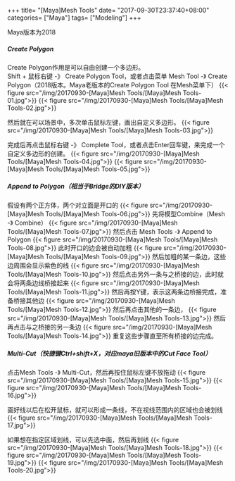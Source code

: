 +++
title= "[Maya]Mesh Tools"
date= "2017-09-30T23:37:40+08:00"
categories= ["Maya"]
tags= ["Modeling"]
+++

Maya版本为2018

##### Create Polygon
Create Polygon作用是可以自由创建一个多边形。  
Shift + 鼠标右键 -》 Create Polygon Tool，或者点击菜单 Mesh Tool -》 Create Polygon（2018版本。Maya老版本的Create Polygon Tool 在Mesh菜单下）
{{< figure src="/img/20170930-[Maya]Mesh Tools/[Maya]Mesh Tools-01.jpg">}}
{{< figure src="/img/20170930-[Maya]Mesh Tools/[Maya]Mesh Tools-02.jpg">}}

然后就在可以场景中，多次单击鼠标左键，画出自定义多边形。
{{< figure src="/img/20170930-[Maya]Mesh Tools/[Maya]Mesh Tools-03.jpg">}}

完成后再点击鼠标右键 -》 Complete Tool，或者点击Enter回车键，来完成一个自定义多边形的创建。
{{< figure src="/img/20170930-[Maya]Mesh Tools/[Maya]Mesh Tools-04.jpg">}}
{{< figure src="/img/20170930-[Maya]Mesh Tools/[Maya]Mesh Tools-05.jpg">}}


##### Append to Polygon（相当于Bridge的DIY版本）
假设有两个正方体，两个对立面是开口的
{{< figure src="/img/20170930-[Maya]Mesh Tools/[Maya]Mesh Tools-06.jpg">}}
先将模型Combine（Mesh -》 Combine）
{{< figure src="/img/20170930-[Maya]Mesh Tools/[Maya]Mesh Tools-07.jpg">}}
然后点击 Mesh Tools -》 Append to Polygon
{{< figure src="/img/20170930-[Maya]Mesh Tools/[Maya]Mesh Tools-08.jpg">}}
此时开口的边会被自动加粗
{{< figure src="/img/20170930-[Maya]Mesh Tools/[Maya]Mesh Tools-09.jpg">}}
然后加粗的某一条边，这些边周围会显示紫色的线
{{< figure src="/img/20170930-[Maya]Mesh Tools/[Maya]Mesh Tools-10.jpg">}}
然后点击另外一条与之桥接的边，此时就会将两条边线桥接起来
{{< figure src="/img/20170930-[Maya]Mesh Tools/[Maya]Mesh Tools-11.jpg">}}
然后再按Y键，表示这两条边桥接完成，准备桥接其他边
{{< figure src="/img/20170930-[Maya]Mesh Tools/[Maya]Mesh Tools-12.jpg">}}
然后再点击其他的一条边，
{{< figure src="/img/20170930-[Maya]Mesh Tools/[Maya]Mesh Tools-13.jpg">}}
然后再点击与之桥接的另一条边
{{< figure src="/img/20170930-[Maya]Mesh Tools/[Maya]Mesh Tools-14.jpg">}}
重复这些步骤直至所有桥接的边完成。

##### Multi-Cut（快捷键Ctrl+shift+X，对应maya旧版本中的Cut Face Tool）
点击Mesh Tools -》 Multi-Cut，然后再按住鼠标左键不放拖动
{{< figure src="/img/20170930-[Maya]Mesh Tools/[Maya]Mesh Tools-15.jpg">}}
{{< figure src="/img/20170930-[Maya]Mesh Tools/[Maya]Mesh Tools-16.jpg">}}

画好线以后在松开鼠标，就可以形成一条线，不在视线范围内的区域也会被划线
{{< figure src="/img/20170930-[Maya]Mesh Tools/[Maya]Mesh Tools-17.jpg">}}

如果想在指定区域划线，可以先选中面，然后再划线
{{< figure src="/img/20170930-[Maya]Mesh Tools/[Maya]Mesh Tools-18.jpg">}}
{{< figure src="/img/20170930-[Maya]Mesh Tools/[Maya]Mesh Tools-19.jpg">}}
{{< figure src="/img/20170930-[Maya]Mesh Tools/[Maya]Mesh Tools-20.jpg">}}
